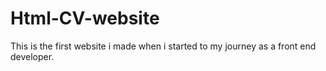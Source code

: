 # Html-CV-website
This is the first website i made when i started to my journey as a front end developer. 
